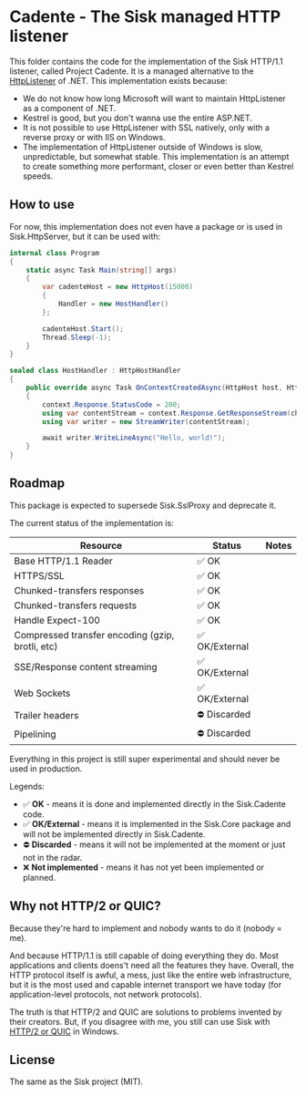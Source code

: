 # Cadente - The Sisk managed HTTP listener

This folder contains the code for the implementation of the Sisk HTTP/1.1 listener, called Project Cadente. It is a managed alternative to the [HttpListener](https://learn.microsoft.com/en-us/dotnet/api/system.net.httplistener?view=net-9.0) of .NET. This implementation exists because:

- We do not know how long Microsoft will want to maintain HttpListener as a component of .NET.
- Kestrel is good, but you don't wanna use the entire ASP.NET.
- It is not possible to use HttpListener with SSL natively, only with a reverse proxy or with IIS on Windows.
- The implementation of HttpListener outside of Windows is slow, unpredictable, but somewhat stable. This implementation is an attempt to create something more performant, closer or even better than Kestrel speeds.

## How to use

For now, this implementation does not even have a package or is used in Sisk.HttpServer, but it can be used with:

```csharp
internal class Program
{
    static async Task Main(string[] args)
    {
        var cadenteHost = new HttpHost(15000)
        {
            Handler = new HostHandler()
        };

        cadenteHost.Start();
        Thread.Sleep(-1);
    }
}

sealed class HostHandler : HttpHostHandler
{
    public override async Task OnContextCreatedAsync(HttpHost host, HttpHostContext context)
    {
        context.Response.StatusCode = 200;
        using var contentStream = context.Response.GetResponseStream(chunked: true);
        using var writer = new StreamWriter(contentStream);

        await writer.WriteLineAsync("Hello, world!");
    }
}
```

## Roadmap

This package is expected to supersede Sisk.SslProxy and deprecate it.

The current status of the implementation is:

| Resource | Status | Notes |
| ------- | ------ | ----------- |
| Base HTTP/1.1 Reader | ✅ OK | |
| HTTPS/SSL | ✅ OK | |
| Chunked-transfers responses | ✅ OK | |
| Chunked-transfers requests | ✅ OK | |
| Handle Expect-100 | ✅ OK | |
| Compressed transfer encoding (gzip, brotli, etc) | ✅ OK/External | |
| SSE/Response content streaming | ✅ OK/External  |  |
| Web Sockets | ✅ OK/External |  |
| Trailer headers | ⛔ Discarded |  |
| Pipelining | ⛔ Discarded |  |

Everything in this project is still super experimental and should never be used in production.

Legends:
- ✅ **OK** - means it is done and implemented directly in the Sisk.Cadente code.
- ✅ **OK/External** - means it is implemented in the Sisk.Core package and will not be implemented directly in Sisk.Cadente.
- ⛔ **Discarded** - means it will not be implemented at the moment or just not in the radar.
- ❌ **Not implemented** - means it has not yet been implemented or planned.

## Why not HTTP/2 or QUIC?

Because they're hard to implement and nobody wants to do it (nobody = me).

And because HTTP/1.1 is still capable of doing everything they do. Most applications and clients doens't need all the features they have. Overall, the HTTP protocol itself is awful, a mess, just like the entire web infrastructure, but it is the most used and capable internet transport we have today (for application-level protocols, not network protocols).

The truth is that HTTP/2 and QUIC are solutions to problems invented by their creators. But, if you disagree with me, you still can use Sisk with [HTTP/2 or QUIC](https://learn.microsoft.com/en-us/iis/manage/configuring-security/how-to-set-up-ssl-on-iis) in Windows.

## License

The same as the Sisk project (MIT).
